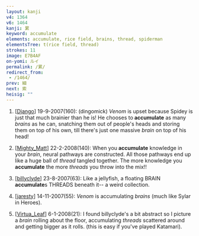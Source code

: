 ```yaml
---
layout: kanji
v4: 1364
v6: 1464
kanji: 累
keyword: accumulate
elements: accumulate, rice field, brains, thread, spiderman
elementsTree: t(rice field, thread)
strokes: 11
image: E7B4AF
on-yomi: ルイ
permalink: /累/
redirect_from:
 - /1464/
prev: 細
next: 索
heisig: ""
---
```


1) [<a href="http://kanji.koohii.com/profile/Django">Django</a>] 19-9-2007(160): (dingomick) <em>Venom</em> is upset because Spidey is just that much brainier than he is! He chooses to<strong> accumulate</strong> as many <em>brains</em> as he can, snatching them out of people&#039;s heads and storing them on top of his own, till there&#039;s just one massive <em>brain</em> on top of his head!

2) [<a href="http://kanji.koohii.com/profile/Mighty_Matt">Mighty_Matt</a>] 22-2-2008(140): When you<strong> accumulate</strong> knowledge in your <em>brain</em>, neural pathways are constructed. All those pathways end up like a huge ball of <em>thread</em> tangled together. The more knowledge you<strong> accumulate</strong> the more <em>threads</em> you throw into the mix!!

3) [<a href="http://kanji.koohii.com/profile/billyclyde">billyclyde</a>] 23-8-2007(63): Like a jellyfish, a floating BRAIN<strong> accumulate</strong>s THREADS beneath it-- a weird collection.

4) [<a href="http://kanji.koohii.com/profile/jaresty">jaresty</a>] 14-11-2007(55): <em>Venom</em> is accumulating <em>brains</em> (much like Sylar in Heroes).

5) [<a href="http://kanji.koohii.com/profile/Virtua_Leaf">Virtua_Leaf</a>] 6-1-2008(21): I found billyclyde&#039;s a bit abstract so I picture a <em>brain</em> rolling about the floor, accumulating <em>threads</em> scattered around and getting bigger as it rolls. (this is easy if you&#039;ve played Katamari).

